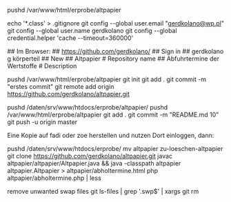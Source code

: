 pushd /var/www/html/erprobe/altpapier

echo '*.class' > .gitignore
git config --global user.email "gerdkolano@wp.pl"
git config --global user.name gerdkolano
git config --global credential.helper 'cache --timeout=360000'

\## Im Browser:
\## https://github.com/gerdkolano/
\## Sign in
\## gerdkolano g körperteil
\## New
\## Altpapier # Repository name
\## Abfuhrtermine der Wertstoffe # Description

pushd /var/www/html/erprobe/altpapier
git init
git add .
git commit -m "erstes commit"
git remote add origin https://github.com/gerdkolano/altpapier.git

pushd /daten/srv/www/htdocs/erprobe/altpapier/
pushd /var/www/html/erprobe/altpapier
git add .
git commit -m "README.md 10"
git push -u origin master

Eine Kopie auf fadi oder zoe herstellen und nutzen
Dort einloggen, dann:

pushd /daten/srv/www/htdocs/erprobe/
mv altpapier zu-loeschen-altpapier
git clone https://github.com/gerdkolano/altpapier.git
javac altpapier/altpapier/Altpapier.java && java -classpath altpapier altpapier.Altpapier  > altpapier/abholtermine.html
php altpapier/abholtermine.php | less

remove unwanted swap files
git ls-files | grep '\.swp$' | xargs git rm

